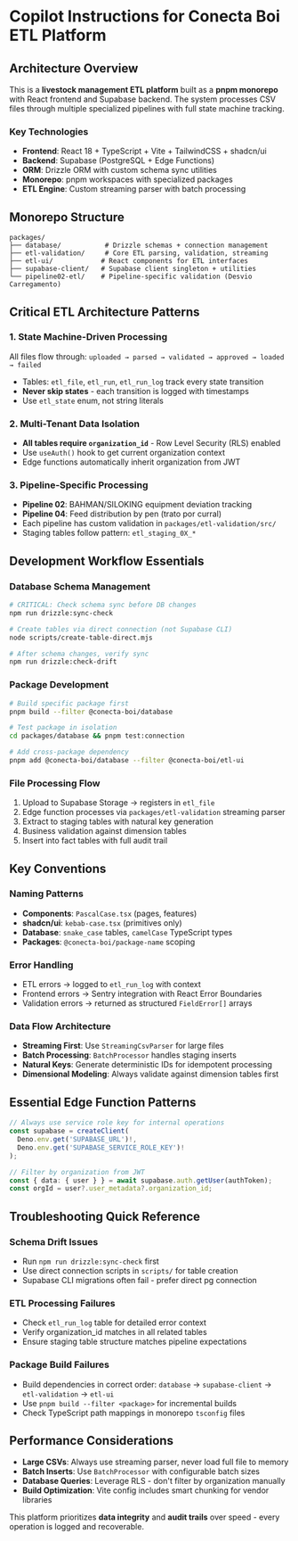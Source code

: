 # Copilot Instructions for Conecta Boi ETL Platform

## Architecture Overview
This is a **livestock management ETL platform** built as a **pnpm monorepo** with React frontend and Supabase backend. The system processes CSV files through multiple specialized pipelines with full state machine tracking.

### Key Technologies
- **Frontend**: React 18 + TypeScript + Vite + TailwindCSS + shadcn/ui
- **Backend**: Supabase (PostgreSQL + Edge Functions)
- **ORM**: Drizzle ORM with custom schema sync utilities
- **Monorepo**: pnpm workspaces with specialized packages
- **ETL Engine**: Custom streaming parser with batch processing

## Monorepo Structure
```
packages/
├── database/           # Drizzle schemas + connection management
├── etl-validation/     # Core ETL parsing, validation, streaming
├── etl-ui/            # React components for ETL interfaces
├── supabase-client/   # Supabase client singleton + utilities
└── pipeline02-etl/    # Pipeline-specific validation (Desvio Carregamento)
```

## Critical ETL Architecture Patterns

### 1. State Machine-Driven Processing
All files flow through: `uploaded → parsed → validated → approved → loaded → failed`
- Tables: `etl_file`, `etl_run`, `etl_run_log` track every state transition
- **Never skip states** - each transition is logged with timestamps
- Use `etl_state` enum, not string literals

### 2. Multi-Tenant Data Isolation
- **All tables require `organization_id`** - Row Level Security (RLS) enabled
- Use `useAuth()` hook to get current organization context
- Edge functions automatically inherit organization from JWT

### 3. Pipeline-Specific Processing
- **Pipeline 02**: BAHMAN/SILOKING equipment deviation tracking
- **Pipeline 04**: Feed distribution by pen (trato por curral)
- Each pipeline has custom validation in `packages/etl-validation/src/`
- Staging tables follow pattern: `etl_staging_0X_*`

## Development Workflow Essentials

### Database Schema Management
```bash
# CRITICAL: Check schema sync before DB changes
npm run drizzle:sync-check

# Create tables via direct connection (not Supabase CLI)
node scripts/create-table-direct.mjs

# After schema changes, verify sync
npm run drizzle:check-drift
```

### Package Development
```bash
# Build specific package first
pnpm build --filter @conecta-boi/database

# Test package in isolation
cd packages/database && pnpm test:connection

# Add cross-package dependency
pnpm add @conecta-boi/database --filter @conecta-boi/etl-ui
```

### File Processing Flow
1. Upload to Supabase Storage → registers in `etl_file`
2. Edge function processes via `packages/etl-validation` streaming parser
3. Extract to staging tables with natural key generation
4. Business validation against dimension tables
5. Insert into fact tables with full audit trail

## Key Conventions

### Naming Patterns
- **Components**: `PascalCase.tsx` (pages, features)
- **shadcn/ui**: `kebab-case.tsx` (primitives only)
- **Database**: `snake_case` tables, `camelCase` TypeScript types
- **Packages**: `@conecta-boi/package-name` scoping

### Error Handling
- ETL errors → logged to `etl_run_log` with context
- Frontend errors → Sentry integration with React Error Boundaries
- Validation errors → returned as structured `FieldError[]` arrays

### Data Flow Architecture
- **Streaming First**: Use `StreamingCsvParser` for large files
- **Batch Processing**: `BatchProcessor` handles staging inserts
- **Natural Keys**: Generate deterministic IDs for idempotent processing
- **Dimensional Modeling**: Always validate against dimension tables first

## Essential Edge Function Patterns
```typescript
// Always use service role key for internal operations
const supabase = createClient(
  Deno.env.get('SUPABASE_URL')!,
  Deno.env.get('SUPABASE_SERVICE_ROLE_KEY')!
);

// Filter by organization from JWT
const { data: { user } } = await supabase.auth.getUser(authToken);
const orgId = user?.user_metadata?.organization_id;
```

## Troubleshooting Quick Reference

### Schema Drift Issues
- Run `npm run drizzle:sync-check` first
- Use direct connection scripts in `scripts/` for table creation
- Supabase CLI migrations often fail - prefer direct pg connection

### ETL Processing Failures
- Check `etl_run_log` table for detailed error context
- Verify organization_id matches in all related tables
- Ensure staging table structure matches pipeline expectations

### Package Build Failures
- Build dependencies in correct order: `database` → `supabase-client` → `etl-validation` → `etl-ui`
- Use `pnpm build --filter <package>` for incremental builds
- Check TypeScript path mappings in monorepo `tsconfig` files

## Performance Considerations
- **Large CSVs**: Always use streaming parser, never load full file to memory
- **Batch Inserts**: Use `BatchProcessor` with configurable batch sizes
- **Database Queries**: Leverage RLS - don't filter by organization manually
- **Build Optimization**: Vite config includes smart chunking for vendor libraries

This platform prioritizes **data integrity** and **audit trails** over speed - every operation is logged and recoverable.